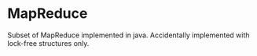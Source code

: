 # MapReduce
Subset of MapReduce implemented in java. Accidentally implemented with lock-free structures only.
